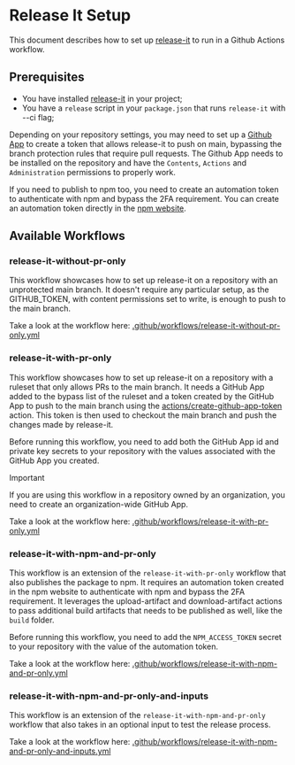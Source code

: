 # Release It Setup

This document describes how to set up [release-it](https://github.com/release-it/release-it) to run in a Github Actions workflow.

## Prerequisites

- You have installed [release-it](https://github.com/release-it/release-it) in your project;
- You have a `release` script in your `package.json` that runs `release-it` with --ci flag;

Depending on your repository settings, you may need to set up a [Github App](https://docs.github.com/en/apps/creating-github-apps/about-creating-github-apps/about-creating-github-apps) 
to create a token that allows release-it to push on main, bypassing the branch protection rules that require pull requests.
The Github App needs to be installed on the repository and have the `Contents`, `Actions` and `Administration` permissions
to properly work.

If you need to publish to npm too, you need to create an automation token to authenticate with npm and bypass the 2FA
requirement. You can create an automation token directly in the [npm website](https://www.npmjs.com/).

## Available Workflows

### release-it-without-pr-only

This workflow showcases how to set up release-it on a repository with an unprotected main branch. It doesn't require any
particular setup, as the GITHUB_TOKEN, with content permissions set to write, is enough to push to the main branch.

Take a look at the workflow here: [.github/workflows/release-it-without-pr-only.yml](../.github/workflows/release-it-without-pr-only.yml)

### release-it-with-pr-only

This workflow showcases how to set up release-it on a repository with a ruleset that only allows PRs to the main branch.
It needs a GitHub App added to the bypass list of the ruleset and a token created by the GitHub App to push to the 
main branch using the [actions/create-github-app-token](https://github.com/actions/create-github-app-token) action.
This token is then used to checkout the main branch and push the changes made by release-it.

Before running this workflow, you need to add both the GitHub App id and private key secrets to your repository with the
values associated with the GitHub App you created.

> [!IMPORTANT]
> If you are using this workflow in a repository owned by an organization, you need to create an organization-wide GitHub
> App.

Take a look at the workflow here: [.github/workflows/release-it-with-pr-only.yml](../.github/workflows/release-it-with-pr-only.yml)

### release-it-with-npm-and-pr-only

This workflow is an extension of the `release-it-with-pr-only` workflow that also publishes the package to npm. It 
requires an automation token created in the npm website to authenticate with npm and bypass the 2FA requirement.
It leverages the upload-artifact and download-artifact actions to pass additional build artifacts that needs to be
published as well, like the `build` folder.

Before running this workflow, you need to add the `NPM_ACCESS_TOKEN` secret to your repository with the value of the 
automation token.

Take a look at the workflow here: [.github/workflows/release-it-with-npm-and-pr-only.yml](../.github/workflows/release-it-with-npm-and-pr-only.yml)

### release-it-with-npm-and-pr-only-and-inputs

This workflow is an extension of the `release-it-with-npm-and-pr-only` workflow that also takes in an optional input to 
test the release process.

Take a look at the workflow here: [.github/workflows/release-it-with-npm-and-pr-only-and-inputs.yml](../.github/workflows/release-it-with-npm-and-pr-only-and-inputs.yml)
